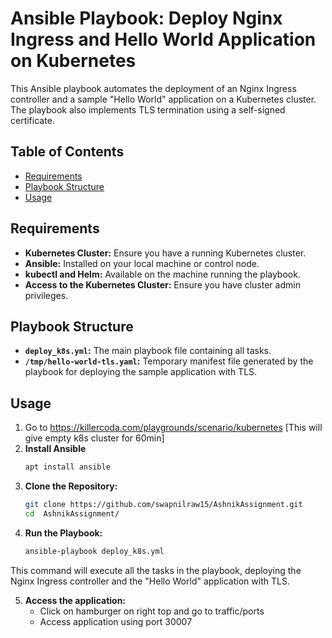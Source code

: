 # Ansible Playbook: Deploy Nginx Ingress and Hello World Application on Kubernetes

This Ansible playbook automates the deployment of an Nginx Ingress controller and a sample "Hello World" application on a Kubernetes cluster. The playbook also implements TLS termination using a self-signed certificate.

## Table of Contents
- [Requirements](#requirements)
- [Playbook Structure](#playbook-structure)
- [Usage](#usage)

## Requirements
- **Kubernetes Cluster:** Ensure you have a running Kubernetes cluster.
- **Ansible:** Installed on your local machine or control node.
- **kubectl and Helm:** Available on the machine running the playbook.
- **Access to the Kubernetes Cluster:** Ensure you have cluster admin privileges.

## Playbook Structure

- **`deploy_k8s.yml`:** The main playbook file containing all tasks.
- **`/tmp/hello-world-tls.yaml`:** Temporary manifest file generated by the playbook for deploying the sample application with TLS.

## Usage

1. Go to https://killercoda.com/playgrounds/scenario/kubernetes [This will give empty k8s cluster for 60min]
2. **Install Ansible**
   ```bash
   apt install ansible
3. **Clone the Repository:**
   ```bash
   git clone https://github.com/swapnilraw15/AshnikAssignment.git
   cd  AshnikAssignment/
4. **Run the Playbook:**
   ```bash
   ansible-playbook deploy_k8s.yml
This command will execute all the tasks in the playbook, deploying the Nginx Ingress controller and the "Hello World" application with TLS.

5. **Access the application:**
   - Click on hamburger on right top and go to traffic/ports
   - Access application using port 30007
